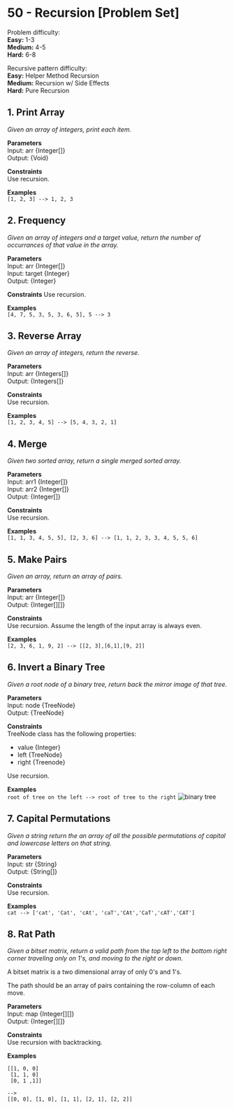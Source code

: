 # 50 - Recursion [Problem Set]

Problem difficulty:  
**Easy:** 1-3  
**Medium:** 4-5  
**Hard:** 6-8  

Recursive pattern difficulty:  
**Easy:** Helper Method Recursion   
**Medium:** Recursion w/ Side Effects  
**Hard:** Pure Recursion

## 1. Print Array

*Given an array of integers, print each item.*

**Parameters**  
Input: arr {Integer[]}  
Output: {Void}

**Constraints**  
Use recursion.

**Examples**  
`[1, 2, 3] --> 1, 2, 3`


## 2. Frequency

*Given an array of integers and a target value, return the number of occurrances of that value in the array.*

**Parameters**  
Input: arr {Integer[]}  
Input: target {Integer}  
Output: {Integer}

**Constraints**
Use recursion.

**Examples**  
`[4, 7, 5, 3, 5, 3, 6, 5], 5 --> 3`



## 3. Reverse Array

*Given an array of integers, return the reverse.*

**Parameters**  
Input: arr {Integers[]}  
Output: {Integers[]}

**Constraints**  
Use recursion.

**Examples**  
`[1, 2, 3, 4, 5] --> [5, 4, 3, 2, 1]`


## 4. Merge

*Given two sorted array, return a single merged sorted array.*

**Parameters**  
Input: arr1 {Integer[]}  
Input: arr2 {Integer[]}  
Output: {Integer[]}

**Constraints**  
Use recursion.

**Examples**  
`[1, 1, 3, 4, 5, 5], [2, 3, 6] --> [1, 1, 2, 3, 3, 4, 5, 5, 6]`


## 5. Make Pairs

*Given an array, return an array of pairs.*

**Parameters**  
Input: arr {Integer[]}  
Output: {Integer[][]}

**Constraints**  
Use recursion.
Assume the length of the input array is always even.

**Examples**  
`[2, 3, 6, 1, 9, 2] --> [[2, 3],[6,1],[9, 2]]`


## 6. Invert a Binary Tree

*Given a root node of a binary tree, return back the mirror image of that tree.*

**Parameters**  
Input: node {TreeNode}  
Output: {TreeNode}

**Constraints**  
TreeNode class has the following properties: 
 
* value {Integer}
* left {TreeNode}
* right {Treenode}

Use recursion.

**Examples**  
`root of tree on the left --> root of tree to the right`
![binary tree](http://res.cloudinary.com/outco/image/upload/c_scale,h_450,q_81,r_0,w_600,x_1039,y_659/v1497392714/Binary_Tree_-_38_qqwuto.png)

## 7. Capital Permutations

*Given a string return the an array of all the possible permutations of capital and lowercase letters on that string.*

**Parameters**  
Input: str {String}  
Output: {String[]}

**Constraints**  
Use recursion.

**Examples**  
`cat --> ['cat', 'Cat', 'cAt', 'caT','CAt','CaT','cAT','CAT']`

## 8. Rat Path

*Given a bitset matrix, return a valid path from the top left to the bottom right corner traveling only on 1's, and moving to the right or down.*

A bitset matrix is a two dimensional array of only 0's and 1's.

The path should be an array of pairs containing the row-column of each move.

**Parameters**  
Input: map {Integer[][]}  
Output: {Integer[][]}

**Constraints**  
Use recursion with backtracking.

**Examples**  

```
[[1, 0, 0] 
 [1, 1, 0]  
 [0, 1 ,1]] 
 
-->
[[0, 0], [1, 0], [1, 1], [2, 1], [2, 2]]

```

